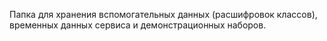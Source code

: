 Папка для хранения вспомогательных данных (расшифровок классов), временных данных сервиса и демонстрационных наборов.